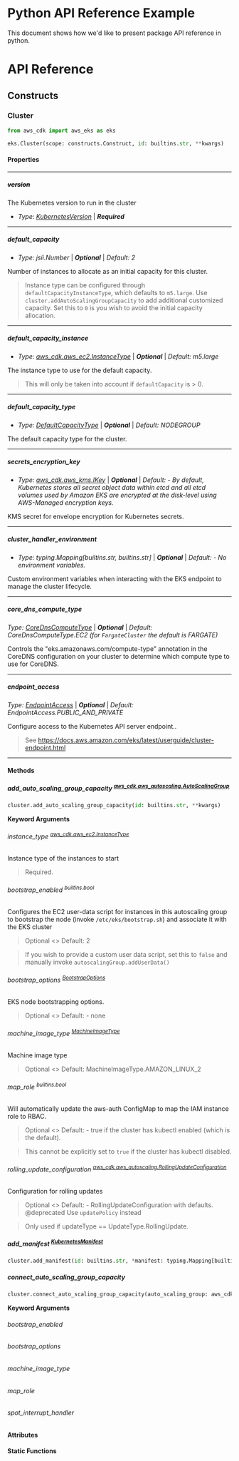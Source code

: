 # Python API Reference Example

This document shows how we'd like to present package API reference in python.

# API Reference

## Constructs

### Cluster

```python
from aws_cdk import aws_eks as eks

eks.Cluster(scope: constructs.Construct, id: builtins.str, **kwargs)
```

#### Properties

---

##### ~~version~~

The Kubernetes version to run in the cluster

- *Type: [KubernetesVersion](link)* | ***Required***

---

##### default_capacity 

- *Type: jsii.Number* | ***Optional*** | *Default: 2*

Number of instances to allocate as an initial capacity for this cluster.

> Instance type can be configured through `defaultCapacityInstanceType`, which defaults to `m5.large`.
> Use `cluster.addAutoScalingGroupCapacity` to add additional customized capacity. Set this to `0` is you wish to avoid the initial capacity allocation.

----

##### default_capacity_instance 

- *Type: [aws_cdk.aws_ec2.InstanceType](link)* | ***Optional*** | *Default: m5.large*

The instance type to use for the default capacity.

> This will only be taken into account if `defaultCapacity` is > 0.

----

##### default_capacity_type 

- *Type: [DefaultCapacityType](link)* | ***Optional*** | *Default: NODEGROUP*

The default capacity type for the cluster.

---

##### secrets_encryption_key 

- *Type: [aws_cdk.aws_kms.IKey](link)* | ***Optional*** | *Default: - By default, Kubernetes stores all secret object data within etcd and all etcd volumes used by Amazon EKS are encrypted at the disk-level using AWS-Managed encryption keys.*

KMS secret for envelope encryption for Kubernetes secrets.

---

##### cluster_handler_environment 

- *Type: typing.Mapping[builtins.str, builtins.str]* | ***Optional*** | *Default: - No environment variables.*

Custom environment variables when interacting with the EKS endpoint to manage the cluster lifecycle.

---

##### core_dns_compute_type 

*Type: [CoreDnsComputeType](link)* | ***Optional*** | *Default: CoreDnsComputeType.EC2 (for `FargateCluster` the default is FARGATE)*

Controls the "eks.amazonaws.com/compute-type" annotation in the CoreDNS configuration on your cluster to determine which compute type to use for CoreDNS.

---

##### endpoint_access 

*Type: [EndpointAccess](link)* | ***Optional*** | *Default: EndpointAccess.PUBLIC_AND_PRIVATE*

Configure access to the Kubernetes API server endpoint.. 

> See https://docs.aws.amazon.com/eks/latest/userguide/cluster-endpoint.html

---

#### Methods

##### add_auto_scaling_group_capacity <sup>[aws_cdk.aws_autoscaling.AutoScalingGroup](link)</sup>

```python
cluster.add_auto_scaling_group_capacity(id: builtins.str, **kwargs)
```

**Keyword Arguments**

###### instance_type <sup>[aws_cdk.aws_ec2.InstanceType](link)</sup>

Instance type of the instances to start

> Required.

###### bootstrap_enabled <sup>builtins.bool</sup>

Configures the EC2 user-data script for instances in this autoscaling group to bootstrap the node (invoke `/etc/eks/bootstrap.sh`) and associate it with the EKS cluster

> Optional <> Default: 2

> If you wish to provide a custom user data script, set this to `false` and manually invoke `autoscalingGroup.addUserData()`

###### bootstrap_options <sup>[BootstrapOptions](link)</sup>

EKS node bootstrapping options.

> Optional <> Default: - none

###### machine_image_type <sup>[MachineImageType](link)</sup>

Machine image type

> Optional <> Default: MachineImageType.AMAZON_LINUX_2

###### map_role <sup>builtins.bool</sup>

Will automatically update the aws-auth ConfigMap to map the IAM instance role to RBAC.

> Optional <> Default: - true if the cluster has kubectl enabled (which is the default).

> This cannot be explicitly set to `true` if the cluster has kubectl disabled.

###### rolling_update_configuration <sup>[aws_cdk.aws_autoscaling.RollingUpdateConfiguration](link)</sup>

Configuration for rolling updates

> Optional <> Default: - RollingUpdateConfiguration with defaults.
> @deprecated Use `updatePolicy` instead

> Only used if updateType == UpdateType.RollingUpdate.

##### add_manifest <sup>[KubernetesManifest](link)</sup>

```python
cluster.add_manifest(id: builtins.str, *manifest: typing.Mapping[builtins.str, typing.Any])
```

##### connect_auto_scaling_group_capacity

```python
cluster.connect_auto_scaling_group_capacity(auto_scaling_group: aws_cdk.aws_autoscaling.AutoScalingGroup, **kwargs)
```

**Keyword Arguments**

###### bootstrap_enabled

###### bootstrap_options

###### machine_image_type

###### map_role

###### spot_interrupt_handler

#### Attributes

#### Static Functions

